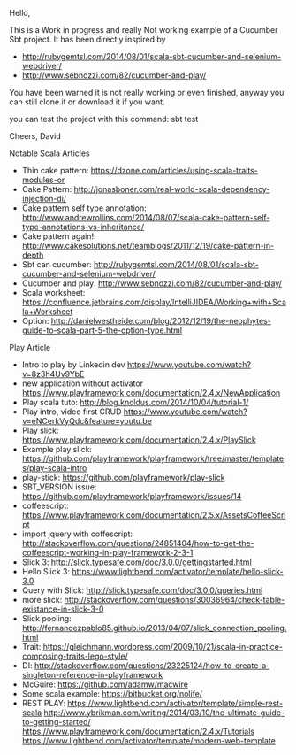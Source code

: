 Hello,

This is a Work in progress and really Not working example of a Cucumber Sbt project. It has been directly inspired by
- http://rubygemtsl.com/2014/08/01/scala-sbt-cucumber-and-selenium-webdriver/
- http://www.sebnozzi.com/82/cucumber-and-play/

You have been warned it is not really working or even finished, anyway you can still clone it or download it if you want.

you can test the project with this command: sbt test

Cheers,
David

Notable Scala Articles
- Thin cake pattern: https://dzone.com/articles/using-scala-traits-modules-or
- Cake Pattern: http://jonasboner.com/real-world-scala-dependency-injection-di/
- Cake pattern self type annotation: http://www.andrewrollins.com/2014/08/07/scala-cake-pattern-self-type-annotations-vs-inheritance/
- Cake pattern again!: http://www.cakesolutions.net/teamblogs/2011/12/19/cake-pattern-in-depth
- Sbt can cucumber: http://rubygemtsl.com/2014/08/01/scala-sbt-cucumber-and-selenium-webdriver/
- Cucumber and play: http://www.sebnozzi.com/82/cucumber-and-play/
- Scala worksheet: https://confluence.jetbrains.com/display/IntelliJIDEA/Working+with+Scala+Worksheet
- Option: http://danielwestheide.com/blog/2012/12/19/the-neophytes-guide-to-scala-part-5-the-option-type.html

Play Article
- Intro to play by Linkedin dev  https://www.youtube.com/watch?v=8z3h4Uv9YbE 
- new application without activator https://www.playframework.com/documentation/2.4.x/NewApplication
- Play scala tuto: http://blog.knoldus.com/2014/10/04/tutorial-1/ 
- Play intro, video first CRUD https://www.youtube.com/watch?v=eNCerkVyQdc&feature=youtu.be
- Play slick: https://www.playframework.com/documentation/2.4.x/PlaySlick
- Example play slick: https://github.com/playframework/playframework/tree/master/templates/play-scala-intro 
- play-stick: https://github.com/playframework/play-slick
- SBT_VERSION issue: https://github.com/playframework/playframework/issues/14
- coffeescript: https://www.playframework.com/documentation/2.5.x/AssetsCoffeeScript
- import jquery with coffescript: http://stackoverflow.com/questions/24851404/how-to-get-the-coffeescript-working-in-play-framework-2-3-1  
- Slick 3: http://slick.typesafe.com/doc/3.0.0/gettingstarted.html
- Hello Slick 3: https://www.lightbend.com/activator/template/hello-slick-3.0
- Query with Slick: http://slick.typesafe.com/doc/3.0.0/queries.html 
- more slick: http://stackoverflow.com/questions/30036964/check-table-existance-in-slick-3-0 
- Slick pooling: http://fernandezpablo85.github.io/2013/04/07/slick_connection_pooling.html 
- Trait: https://gleichmann.wordpress.com/2009/10/21/scala-in-practice-composing-traits-lego-style/
- DI: http://stackoverflow.com/questions/23225124/how-to-create-a-singleton-reference-in-playframework
- McGuire: https://github.com/adamw/macwire 
- Some scala example: https://bitbucket.org/nolife/
- REST PLAY: https://www.lightbend.com/activator/template/simple-rest-scala
http://www.ybrikman.com/writing/2014/03/10/the-ultimate-guide-to-getting-started/
https://www.playframework.com/documentation/2.4.x/Tutorials
https://www.lightbend.com/activator/template/modern-web-template